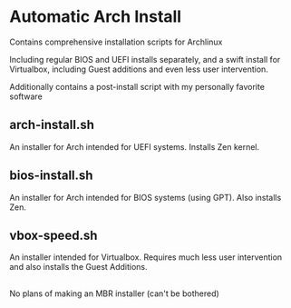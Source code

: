 # Automatic Arch Install
Contains comprehensive installation scripts for Archlinux

Including regular BIOS and UEFI installs separately, and a swift install for Virtualbox, including Guest additions and even less user intervention.

Additionally contains a post-install script with my personally favorite software

## arch-install.sh
An installer for Arch intended for UEFI systems. Installs Zen kernel.
## bios-install.sh
An installer for Arch intended for BIOS systems (using GPT). Also installs Zen.
## vbox-speed.sh
An installer intended for Virtualbox. Requires much less user intervention and also installs the Guest Additions.
##
No plans of making an MBR installer (can't be bothered)
